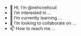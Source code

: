 - 👋 Hi, I’m @nehcnehcuil
- 👀 I’m interested in ...
- 🌱 I’m currently learning ...
- 💞️ I’m looking to collaborate on ...
- 📫 How to reach me ...

<!---
nehcnehcuil/nehcnehcuil is a ✨ special ✨ repository because its `README.md` (this file) appears on your GitHub profile.
You can click the Preview link to take a look at your changes.
--->
